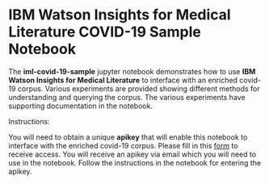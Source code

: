 # IBM Watson Insights for Medical Literature COVID-19 Sample Notebook

The **iml-covid-19-sample** jupyter notebook demonstrates how to use **IBM Watson Insights for Medical Literature** to interface with an enriched covid-19 corpus. Various experiments are provided showing different methods for understanding and querying the corpus.  The various experiments have supporting documentation in the notebook.

Instructions:

You will need to obtain a unique **apikey** that will enable this notebook to interface with the enriched covid-19 corpus.  Please fill in this [form](https://covid-19-navigator.mybluemix.net/WHCS-Form2.html) to receive access.  You will receive an apikey via email which you will need to use in the notebook.  Follow the instructions in the notebook for entering the apikey. 
